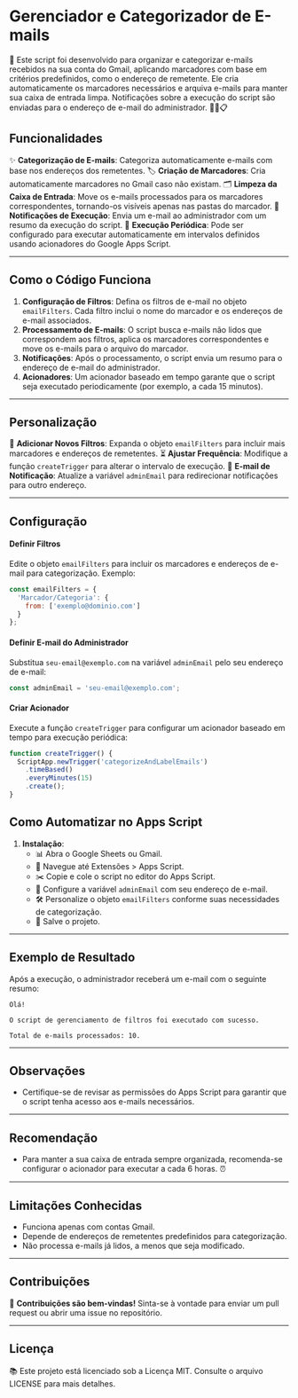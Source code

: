 # Gerenciador e Categorizador de E-mails

🚀 Este script foi desenvolvido para organizar e categorizar e-mails recebidos na sua conta do Gmail, aplicando marcadores com base em critérios predefinidos, como o endereço de remetente. Ele cria automaticamente os marcadores necessários e arquiva e-mails para manter sua caixa de entrada limpa. Notificações sobre a execução do script são enviadas para o endereço de e-mail do administrador. 📧✨📋

## Funcionalidades

✨ **Categorização de E-mails**: Categoriza automaticamente e-mails com base nos endereços dos remetentes.
🏷️ **Criação de Marcadores**: Cria automaticamente marcadores no Gmail caso não existam.
🗂️ **Limpeza da Caixa de Entrada**: Move os e-mails processados para os marcadores correspondentes, tornando-os visíveis apenas nas pastas do marcador.
📩 **Notificações de Execução**: Envia um e-mail ao administrador com um resumo da execução do script.
🔄 **Execução Periódica**: Pode ser configurado para executar automaticamente em intervalos definidos usando acionadores do Google Apps Script.

---

## Como o Código Funciona

1. **Configuração de Filtros**: Defina os filtros de e-mail no objeto `emailFilters`. Cada filtro inclui o nome do marcador e os endereços de e-mail associados.
2. **Processamento de E-mails**: O script busca e-mails não lidos que correspondem aos filtros, aplica os marcadores correspondentes e move os e-mails para o arquivo do marcador.
3. **Notificações**: Após o processamento, o script envia um resumo para o endereço de e-mail do administrador.
4. **Acionadores**: Um acionador baseado em tempo garante que o script seja executado periodicamente (por exemplo, a cada 15 minutos).

---

## Personalização

🌟 **Adicionar Novos Filtros**: Expanda o objeto `emailFilters` para incluir mais marcadores e endereços de remetentes.
⏳ **Ajustar Frequência**: Modifique a função `createTrigger` para alterar o intervalo de execução.
📧 **E-mail de Notificação**: Atualize a variável `adminEmail` para redirecionar notificações para outro endereço.

---

## Configuração

#### Definir Filtros

Edite o objeto `emailFilters` para incluir os marcadores e endereços de e-mail para categorização. Exemplo:

```javascript
const emailFilters = {
  'Marcador/Categoria': {
    from: ['exemplo@dominio.com']
  }
};
```

#### Definir E-mail do Administrador

Substitua `seu-email@exemplo.com` na variável `adminEmail` pelo seu endereço de e-mail:

```javascript
const adminEmail = 'seu-email@exemplo.com';
```

#### Criar Acionador

Execute a função `createTrigger` para configurar um acionador baseado em tempo para execução periódica:

```javascript
function createTrigger() {
  ScriptApp.newTrigger('categorizeAndLabelEmails')
    .timeBased()
    .everyMinutes(15)
    .create();
}
```

## Como Automatizar no Apps Script

1. **Instalação**:
   - 📊 Abra o Google Sheets ou Gmail.
   - 🔧 Navegue até Extensões > Apps Script.
   - ✂️ Copie e cole o script no editor do Apps Script.
   - 📧 Configure a variável `adminEmail` com seu endereço de e-mail.
   - 🛠️ Personalize o objeto `emailFilters` conforme suas necessidades de categorização.
   - 💾 Salve o projeto.

---

## Exemplo de Resultado

Após a execução, o administrador receberá um e-mail com o seguinte resumo:

```
Olá!

O script de gerenciamento de filtros foi executado com sucesso.

Total de e-mails processados: 10.
```

---

## Observações

- Certifique-se de revisar as permissões do Apps Script para garantir que o script tenha acesso aos e-mails necessários.

---

## Recomendação
- Para manter a sua caixa de entrada sempre organizada, recomenda-se configurar o acionador para executar a cada 6 horas. ⏰

---

## Limitações Conhecidas

- Funciona apenas com contas Gmail.
- Depende de endereços de remetentes predefinidos para categorização.
- Não processa e-mails já lidos, a menos que seja modificado.

---

## Contribuições

🌟 **Contribuições são bem-vindas!** Sinta-se à vontade para enviar um pull request ou abrir uma issue no repositório.

---

## Licença

📚 Este projeto está licenciado sob a Licença MIT. Consulte o arquivo LICENSE para mais detalhes.
